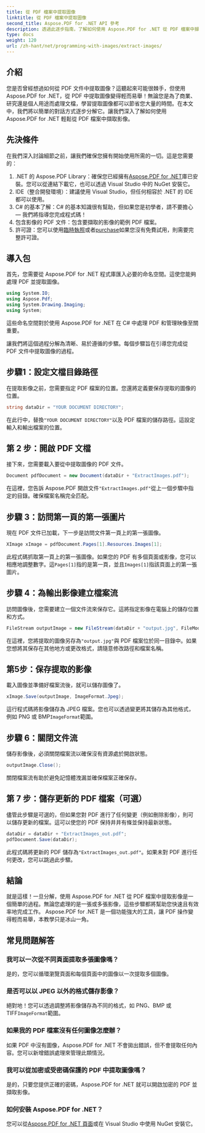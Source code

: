 ```yaml
---
title: 從 PDF 檔案中提取圖像
linktitle: 從 PDF 檔案中提取圖像
second_title: Aspose.PDF for .NET API 參考
description: 透過此逐步指南，了解如何使用 Aspose.PDF for .NET 從 PDF 檔案中擷取影像。從易於遵循的說明開始。
type: docs
weight: 120
url: /zh-hant/net/programming-with-images/extract-images/
---
```

## 介紹

您是否曾經想過如何從 PDF 文件中提取圖像？這聽起來可能很棘手，但使用 Aspose.PDF for .NET，從 PDF 中提取圖像變得輕而易舉！無論您是為了商業、研究還是個人用途而處理文檔，學習提取圖像都可以節省您大量的時間。在本文中，我們將以簡單的對話方式逐步分解它。讓我們深入了解如何使用 Aspose.PDF for .NET 輕鬆從 PDF 檔案中擷取影像。

## 先決條件

在我們深入討論細節之前，讓我們確保您擁有開始使用所需的一切。這是您需要的：

1.  .NET 的 Aspose.PDF Library：確保您已經擁有[Aspose.PDF for .NET](https://releases.aspose.com/pdf/net/)庫已安裝。您可以從連結下載它，也可以透過 Visual Studio 中的 NuGet 安裝它。
2. IDE（整合開發環境）：建議使用 Visual Studio，但任何相容於 .NET 的 IDE 都可以使用。
3. C# 的基本了解：C# 的基本知識很有幫助，但如果您是初學者，請不要擔心 — 我們將指導您完成程式碼！
4. 包含影像的 PDF 文件：包含要擷取的影像的範例 PDF 檔案。
5. 許可證：您可以使用[臨時執照](https://購買.aspose.com/temporary-license/)或者[purchase](https://purchase.aspose.com/buy)如果您沒有免費試用，則需要完整許可證。

## 導入包

首先，您需要從 Aspose.PDF for .NET 程式庫匯入必要的命名空間。這使您能夠處理 PDF 並提取圖像。

```csharp
using System.IO;
using Aspose.Pdf;
using System.Drawing.Imaging;
using System;
```

這些命名空間對於使用 Aspose.PDF for .NET 在 C# 中處理 PDF 和管理映像至關重要。

讓我們將這個過程分解為清晰、易於遵循的步驟。每個步驟旨在引導您完成從 PDF 文件中提取圖像的過程。

## 步驟1：設定文檔目錄路徑

在提取影像之前，您需要指定 PDF 檔案的位置。您還將定義要保存提取的圖像的位置。

```csharp
string dataDir = "YOUR DOCUMENT DIRECTORY";
```

在此行中，替換`"YOUR DOCUMENT DIRECTORY"`以及 PDF 檔案的儲存路徑。這設定輸入和輸出檔案的位置。

## 第 2 步：開啟 PDF 文檔

接下來，您需要載入要從中提取圖像的 PDF 文件。

```csharp
Document pdfDocument = new Document(dataDir + "ExtractImages.pdf");
```

在這裡，您告訴 Aspose.PDF 開啟文件`"ExtractImages.pdf"`從上一個步驟中指定的目錄。確保檔案名稱完全匹配。

## 步驟 3：訪問第一頁的第一張圖片

現在 PDF 文件已加載，下一步是訪問文件第一頁上的第一張圖像。

```csharp
XImage xImage = pdfDocument.Pages[1].Resources.Images[1];
```

此程式碼抓取第一頁上的第一張圖像。如果您的 PDF 有多個頁面或影像，您可以相應地調整數字。這`Pages[1]`指的是第一頁，並且`Images[1]`指該頁面上的第一張圖片。

## 步驟 4：為輸出影像建立檔案流

訪問圖像後，您需要建立一個文件流來保存它。這將指定影像在電腦上的儲存位置和方式。

```csharp
FileStream outputImage = new FileStream(dataDir + "output.jpg", FileMode.Create);
```

在這裡，您將提取的圖像另存為`"output.jpg"`與 PDF 檔案位於同一目錄中。如果您想將其保存在其他地方或更改格式，請隨意修改路徑和檔案名稱。

## 第5步：保存提取的影像

載入圖像並準備好檔案流後，就可以儲存圖像了。

```csharp
xImage.Save(outputImage, ImageFormat.Jpeg);
```

這行程式碼將影像儲存為 JPEG 檔案。您也可以透過變更將其儲存為其他格式，例如 PNG 或 BMP`ImageFormat`範圍。

## 步驟 6：關閉文件流

儲存影像後，必須關閉檔案流以確保沒有資源處於開啟狀態。

```csharp
outputImage.Close();
```

關閉檔案流有助於避免記憶體洩漏並確保檔案正確保存。

## 第 7 步：儲存更新的 PDF 檔案（可選）

儘管此步驟是可選的，但如果您對 PDF 進行了任何變更（例如刪除影像），則可以儲存更新的檔案。這可以使您的 PDF 保持井井有條並保持最新狀態。

```csharp
dataDir = dataDir + "ExtractImages_out.pdf";
pdfDocument.Save(dataDir);
```

此程式碼將更新的 PDF 儲存為`"ExtractImages_out.pdf"`。如果未對 PDF 進行任何更改，您可以跳過此步驟。

## 結論

就是這樣！一旦分解，使用 Aspose.PDF for .NET 從 PDF 檔案中提取影像是一個簡單的過程。無論您處理的是一張或多張影像，這些步驟都將幫助您快速且有效率地完成工作。 Aspose.PDF for .NET 是一個功能強大的工具，讓 PDF 操作變得輕而易舉，本教學只是冰山一角。 

## 常見問題解答

### 我可以一次從不同頁面提取多張圖像嗎？
是的，您可以循環瀏覽頁面和每個頁面中的圖像以一次提取多個圖像。

### 是否可以以 JPEG 以外的格式儲存影像？
絕對地！您可以透過調整將影像儲存為不同的格式，如 PNG、BMP 或 TIFF`ImageFormat`範圍。

### 如果我的 PDF 檔案沒有任何圖像怎麼辦？
如果 PDF 中沒有圖像，Aspose.PDF for .NET 不會拋出錯誤，但不會提取任何內容。您可以新增錯誤處理來管理此類情況。

### 我可以從加密或受密碼保護的 PDF 中提取圖像嗎？
是的，只要您提供正確的密碼，Aspose.PDF for .NET 就可以開啟加密的 PDF 並擷取影像。

### 如何安裝 Aspose.PDF for .NET？
您可以從[Aspose.PDF for .NET 頁面](https://releases.aspose.com/pdf/net/)或在 Visual Studio 中使用 NuGet 安裝它。